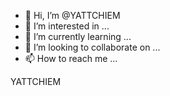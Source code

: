 - 👋 Hi, I’m @YATTCHIEM
- 👀 I’m interested in ...
- 🌱 I’m currently learning ...
- 💞️ I’m looking to collaborate on ...
- 📫 How to reach me ...

<!---
YATTCHIEM/YATTCHIEM is a ✨ special ✨ repository because its `README.md` (this file) appears on your GitHub profile.
You can click the Preview link to take a look at your changes.
--->
YATTCHIEM
